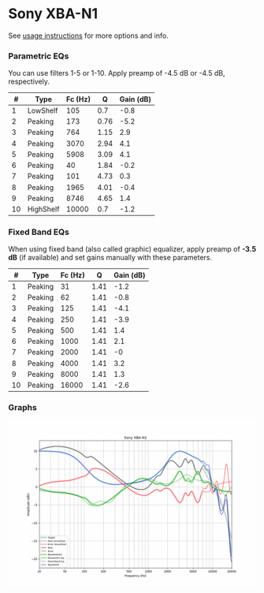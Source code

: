 # Sony XBA-N1
See [usage instructions](https://github.com/jaakkopasanen/AutoEq#usage) for more options and info.

### Parametric EQs
You can use filters 1-5 or 1-10. Apply preamp of -4.5 dB or -4.5 dB, respectively.

|   # | Type      |   Fc (Hz) |    Q |   Gain (dB) |
|-----|-----------|-----------|------|-------------|
|   1 | LowShelf  |       105 | 0.7  |        -0.8 |
|   2 | Peaking   |       173 | 0.76 |        -5.2 |
|   3 | Peaking   |       764 | 1.15 |         2.9 |
|   4 | Peaking   |      3070 | 2.94 |         4.1 |
|   5 | Peaking   |      5908 | 3.09 |         4.1 |
|   6 | Peaking   |        40 | 1.84 |        -0.2 |
|   7 | Peaking   |       101 | 4.73 |         0.3 |
|   8 | Peaking   |      1965 | 4.01 |        -0.4 |
|   9 | Peaking   |      8746 | 4.65 |         1.4 |
|  10 | HighShelf |     10000 | 0.7  |        -1.2 |

### Fixed Band EQs
When using fixed band (also called graphic) equalizer, apply preamp of **-3.5 dB** (if available) and set gains manually with these parameters.

|   # | Type    |   Fc (Hz) |    Q |   Gain (dB) |
|-----|---------|-----------|------|-------------|
|   1 | Peaking |        31 | 1.41 |        -1.2 |
|   2 | Peaking |        62 | 1.41 |        -0.8 |
|   3 | Peaking |       125 | 1.41 |        -4.1 |
|   4 | Peaking |       250 | 1.41 |        -3.9 |
|   5 | Peaking |       500 | 1.41 |         1.4 |
|   6 | Peaking |      1000 | 1.41 |         2.1 |
|   7 | Peaking |      2000 | 1.41 |        -0   |
|   8 | Peaking |      4000 | 1.41 |         3.2 |
|   9 | Peaking |      8000 | 1.41 |         1.3 |
|  10 | Peaking |     16000 | 1.41 |        -2.6 |

### Graphs
![](./Sony%20XBA-N1.png)
